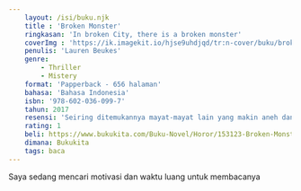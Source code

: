 ```yaml
---
    layout: /isi/buku.njk
    title : 'Broken Monster'
    ringkasan: 'In broken City, there is a broken monster'
    coverImg : 'https://ik.imagekit.io/hjse9uhdjqd/tr:n-cover/buku/brokenMonster_a9AQJlUpw.jpg'
    penulis: 'Lauren Beukes'
    genre: 
        - Thriller
        - Mistery
    format: 'Papperback - 656 halaman'
    bahasa: 'Bahasa Indonesia'
    isbn: '978-602-036-099-7'
    tahun: 2017
    resensi: 'Seiring ditemukannya mayat-mayat lain yang makin aneh dan meresahkan, bagaimana kota itu bisa tetap berpegang pada realitas yang saat ini pun telah nyaris hancur? .'
    rating: 1
    beli: https://www.bukukita.com/Buku-Novel/Horor/153123-Broken-Monsters-Monster-Monster-Rusak.html
    dimana: Bukukita
    tags: baca
---
```


Saya sedang mencari motivasi dan waktu luang untuk membacanya
